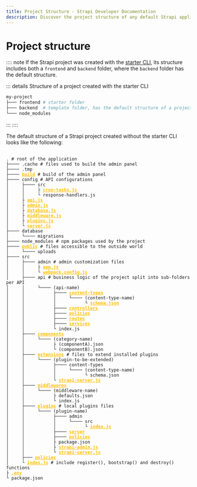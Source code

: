 ```yaml
---
title: Project Structure - Strapi Developer Documentation
description: Discover the project structure of any default Strapi application.
---
```


<style lang="scss" scoped>
  pre {
    a {
      color: #ffbf00;
      font-weight: 600;
      /* letter-spacing: .1px; */
    }
  }
</style>

# Project structure

:::: note
If the Strapi project was created with the [starter CLI](https://strapi.io/blog/announcing-the-strapi-starter-cli), its structure includes both a `frontend` and `backend` folder, where the `backend` folder has the default structure.

::: details Structure of a project created with the starter CLI

```sh
my-project
├─── frontend # starter folder
├─── backend  # template folder, has the default structure of a project
└─── node_modules
```

:::
::::

The default structure of a Strapi project created without the starter CLI looks like the following:

<!-- TODO: remove /documentation from URLs once moved to docs.strapi.io -->

<pre>
  <code>
. <span class="token comment"># root of the application</span>
├──── .cache <span class="token comment"># files used to build the admin panel</span>
├──── .tmp
├──── <a href="/developer-docs/latest/development/admin-customization.html#build">build</a> <span class="token comment"># build of the admin panel</span>
├──── config <span class="token comment"># API configurations</span>
│     ├──── src
│     │     ├ <a href="/developer-docs/latest/setup-deployment-guides/configurations.html#cron-tasks">cron-tasks.js</a>
│     │     └ response-handlers.js
│     ├ <a href="/developer-docs/latest/setup-deployment-guides/configurations/optional/api.html">api.js</a>
│     ├ <a href="/developer-docs/latest/setup-deployment-guides/configurations/required/admin.html">admin.js</a>
│     ├ <a href="/developer-docs/latest/setup-deployment-guides/configurations/required/databases.html#database-configuration">database.js</a>
│     ├ <a href="/developer-docs/latest/setup-deployment-guides/configurations/optional/middlewares.html">middleware.js</a>
│     ├ <a href="/developer-docs/latest/setup-deployment-guides/configurations/optional/plugins.html">plugins.js</a>
│     └ <a href="/developer-docs/latest/setup-deployment-guides/configurations/required/server.html#server-configuration">server.js</a>
├──── database
│     └──── migrations
├──── node_modules <span class="token comment"># npm packages used by the project</span>
├──── <a href="/developer-docs/latest/setup-deployment-guides/configurations/optional/public-assets.html">public</a> <span class="token comment"># files accessible to the outside world</span>
│     └──── uploads
├──── src
│     ├──── admin <span class="token comment"># admin customization files</span>
│     │     ├ <a href="/developer-docs/latest/development/admin-customization.html#configuration-options">app.js</a>
│     │     └ <a href="/developer-docs/latest/development/admin-customization.html#webpack-configuration">webpack.config.js</a>
│     ├──── api <span class="token comment"># business logic of the project split into sub-folders per API</span>
│     │     └──── (api-name)
│     │           ├──── <a href="/developer-docs/latest/development/backend-customization/models.html">content-types</a>
│     │           │     └──── (content-type-name)
│     │           │           └ <a href="/developer-docs/latest/development/backend-customization/models.html#model-schema">schema.json</a>
│     │           ├──── <a href="/developer-docs/latest/development/backend-customization/controllers.html">controllers</a>
│     │           ├──── <a href="/developer-docs/latest/development/backend-customization/policies.html">policies</a>
│     │           ├──── <a href="/developer-docs/latest/development/backend-customization/routing.html">routes</a>
│     │           ├──── <a href="/developer-docs/latest/development/backend-customization/services.html">services</a>
│     │           └ index.js
│     ├──── <a href="/developer-docs/latest/development/backend-customization/models.html">components</a>
│     │     └──── (category-name)
│     │           ├ (componentA).json
│     │           └ (componentB).json
│     ├──── <a href="/developer-docs/latest/development/plugins-extension.html">extensions</a> <span class="token comment"># files to extend installed plugins</span>
│     │     └──── (plugin-to-be-extended)
│     │           ├──── content-types
│     │           │     └──── (content-type-name)
│     │           │           └ schema.json
│     │           └ <a href="/developer-docs/latest/developer-resources/plugin-api-reference/server.html">strapi-server.js</a>
│     ├──── <a href="/developer-docs/latest/setup-deployment-guides/configurations/optional/middlewares.html">middlewares</a>
│     │     └──── (middleware-name)
│     │           ├ defaults.json
│     │           └ index.js
│     ├──── <a href="/developer-docs/latest/development/plugins-development.html">plugins</a> <span class="token comment"># local plugins files</span>
│     │     └──── (plugin-name)
│     │           ├──── admin
│     │           │     └──── src
│     │           │           └ <a href="/developer-docs/latest/developer-resources/plugin-api-reference/admin-panel.html">index.js</a>
│     │           ├──── <a href="/developer-docs/latest/developer-resources/plugin-api-reference/server.html">server</a>
│     │           ├──── <a href="/developer-docs/latest/developer-resources/plugin-api-reference/server.html#policies">policies</a>
│     │           ├ package.json
│     │           ├ <a href="/developer-docs/latest/developer-resources/plugin-api-reference/admin-panel.html">strapi-admin.js</a>
│     │           └ <a href="/developer-docs/latest/developer-resources/plugin-api-reference/server.html">strapi-server.js</a>
│     ├─── <a href="/developer-docs/latest/development/backend-customization/policies.html">policies</a>
│     └ <a href="/developer-docs/latest/setup-deployment-guides/configurations/optional/functions.html">index.js</a> <span class="token comment"># include register(), bootstrap() and destroy() functions</span>
├ <a href="/developer-docs/latest/setup-deployment-guides/configurations/optional/environment.html">.env</a>
└ package.json
  </code>
</pre>
